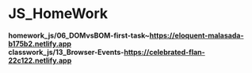 # JS_HomeWork
<b>homework_js/06_DOMvsBOM-first-task~https://eloquent-malasada-b175b2.netlify.app<b><br>
<b>classwork_js/13_Browser-Events-https://celebrated-flan-22c122.netlify.app<b><br>

